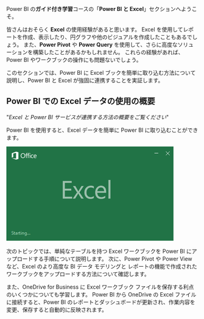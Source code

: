Power BI の**ガイド付き学習**コースの「**Power BI と Excel**」セクションへようこそ。

皆さんはおそらく **Excel** の使用経験があると思います。 Excel を使用してレポートを作成、表示したり、円グラフや他のビジュアルを作成したこともあるでしょう。 また、**Power Pivot** や **Power Query** を使用して、さらに高度なソリューションを構築したことがあるかもしれません。 これらの経験があれば、Power BI やワークブックの操作にも問題ないでしょう。

このセクションでは、Power BI に Excel ブックを簡単に取り込む方法について説明し、Power BI と Excel が強固に連携することを実証します。

## <a name="introduction-to-using-excel-data-in-power-bi"></a>Power BI での Excel データの使用の概要
"*Excel と Power BI サービスが連携する方法の概要をご覧ください*"

Power BI を使用すると、Excel データを簡単に Power BI に取り込むことができます。

![](media/5-1-intro-excel-data/5-1_1.png)

次のトピックでは、単純なテーブルを持つ Excel ワークブックを Power BI にアップロードする手順について説明します。 次に、Power Pivot や Power View など、Excel のより高度な BI データ モデリングと レポートの機能で作成されたワークブックをアップロードする方法について確認します。

また、OneDrive for Business に Excel ワークブック ファイルを保存する利点のいくつかについても学習します。 Power BI から OneDrive の Excel ファイルに接続すると、Power BI のレポートとダッシュボードが更新され、作業内容を変更、保存すると自動的に反映されます。

